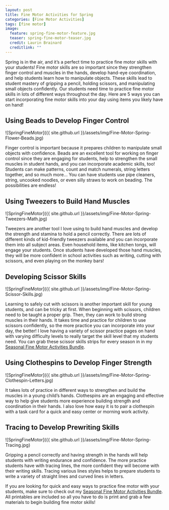 ```yaml
---
layout: post
title: Fine Motor Activities for Spring
categories: [Fine Motor Activities]
tags: [fine motor]
image:
  feature: spring-fine-motor-feature.jpg
  teaser: spring-fine-motor-teaser.jpg
  credit: Laurin Brainard
  creditlink: ""
---
```

Spring is in the air, and it’s a perfect time to practice fine motor skills with your students! Fine motor skills are so important since they strengthen finger control and muscles in the hands, develop hand-eye coordination, and help students learn how to manipulate objects. These skills lead to student mastery of gripping a pencil, holding scissors, and manipulating small objects confidently. Our students need time to practice fine motor skills in lots of different ways throughout the day. Here are 5 ways you can start incorporating fine motor skills into your day using items you likely have on hand!

## Using Beads to Develop Finger Control 

![SpringFineMotor]({{ site.github.url }}/assets/img/Fine-Motor-Spring-Flower-Beads.jpg)

Finger control is important because it prepares children to manipulate small objects with confidence. Beads are an excellent tool for working on finger control since they are engaging for students, help to strengthen the small muscles in student hands, and you can incorporate academic skills, too! Students can make patterns, count and match numerals, string letters together, and so much more… You can have students use pipe cleaners, string, uncooked noodles, or even silly straws to work on beading. The possibilities are endless! 

## Using Tweezers to Build Hand Muscles 

![SpringFineMotor]({{ site.github.url }}/assets/img/Fine-Motor-Spring-Tweezers-Math.jpg)

Tweezers are another tool I love using to build hand muscles and develop the strength and stamina to hold a pencil correctly. There are lots of different kinds of kid-friendly tweezers available and you can incorporate them into all subject areas. Even household items, like kitchen tongs, will engage your students. Once students have developed those hand muscles, they will be more confident in school activities such as writing, cutting with scissors, and even playing on the monkey bars!

## Developing Scissor Skills

![SpringFineMotor]({{ site.github.url }}/assets/img/Fine-Motor-Spring-Scissor-Skills.jpg)

Learning to safely cut with scissors is another important skill for young students, and can be tricky at first. When beginning with scissors, children need to be taught a proper grip. Then, they can work to build strong muscles in their hands. It takes time and practice for children to use scissors confidently, so the more practice you can incorporate into your day, the better! I love having a variety of scissor practice pages on hand with varying difficulty levels to really target the skill level that my students need. You can grab these scissor skills strips for every season in in my [Seasonal Fine Motor Activities Bundle](https://www.teacherspayteachers.com/Product/Fall-and-Winter-Fine-Motor-Skills-Activities-All-Seasons-GROWING-BUNDLE-7240892?utm_source=PB%20Blog&utm_campaign=Spring%20Fine%20Motor%20Post).

## Using Clothespins to Develop Finger Strength 

![SpringFineMotor]({{ site.github.url }}/assets/img/Fine-Motor-Spring-Clothespin-Letters.jpg)

It takes lots of practice in different ways to strengthen and build the muscles in a young child’s hands. Clothespins are an engaging and effective way to help give students more experience building strength and coordination in their hands. I also love how easy it is to pair a clothespin with a task card for a quick and easy center or morning work activity. 

## Tracing to Develop Prewriting Skills  

![SpringFineMotor]({{ site.github.url }}/assets/img/Fine-Motor-Spring-Tracing.jpg)

Gripping a pencil correctly and having strength in the hands will help students with writing endurance and confidence. The more practice students have with tracing lines, the more confident they will become with their writing skills. Tracing various lines styles helps to prepare students to write a variety of straight lines and curved lines in letters. 

If you are looking for quick and easy ways to practice fine motor with your students, make sure to check out my [Seasonal Fine Motor Activities Bundle](https://www.teacherspayteachers.com/Product/Fall-and-Winter-Fine-Motor-Skills-Activities-All-Seasons-GROWING-BUNDLE-7240892?utm_source=PB%20Blog&utm_campaign=Spring%20Fine%20Motor%20Post). All printables are included so all you have to do is print and grab a few materials to begin building fine motor skills!